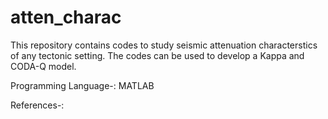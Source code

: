 # atten_charac

This repository contains codes to study seismic attenuation characterstics of any tectonic setting. The codes can be used to develop a Kappa and CODA-Q model.

Programming Language-: MATLAB

References-:
